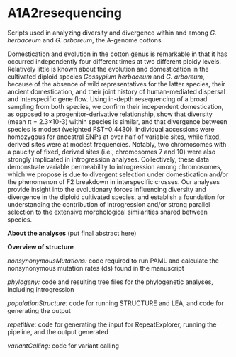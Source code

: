 # A1A2resequencing
Scripts used in analyzing diversity and divergence within and among _G. herbaceum_ and _G. arboreum_, the A-genome cottons

Domestication and evolution in the cotton genus is remarkable in that it has occurred independently four different times at two different ploidy levels. Relatively little is known about the  evolution and domestication in the cultivated diploid species _Gossypium herbaceum_ and _G. arboreum_, because of the absence of wild representatives for the latter species, their ancient domestication, and their joint history of human-mediated dispersal and interspecific gene flow. Using in-depth resequencing of a broad sampling from both species, we confirm their independent domestication, as opposed to a progenitor-derivative relationship, show that diversity (mean π = 2.3×10-3) within species is similar, and that divergence between species is modest (weighted FST=0.4430). Individual accessions were homozygous for ancestral SNPs at over half of variable sites, while fixed, derived sites were at modest frequencies. Notably, two chromosomes with a paucity of fixed, derived sites (i.e., chromosomes 7 and 10) were also strongly implicated in introgression analyses. Collectively, these data demonstrate variable permeability to introgression among chromosomes, which we propose is due to divergent selection under domestication and/or the phenomenon of F2 breakdown in interspecific crosses. Our analyses provide insight into the evolutionary forces influencing diversity and divergence in the diploid cultivated species, and establish a foundation for understanding the contribution of introgression and/or strong parallel selection to the extensive morphological similarities shared between species. 


**About the analyses**
(put final abstract here)

**Overview of structure**

_nonsynonymousMutations:_ code required to run PAML and calculate the nonsynonymous mutation rates (ds) found in the manuscript

_phylogeny:_ code and resulting tree files for the phylogenetic analyses, including introgression

_populationStructure:_ code for running STRUCTURE and LEA, and code for generating the output

_repetitive:_ code for generating the input for RepeatExplorer, running the pipeline, and the output generated

_variantCalling:_ code for variant calling
